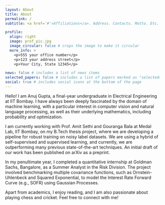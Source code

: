 ```yaml
---
layout: About
title: About
permalink: /
subtitle: <a href='#'>Affiliations</a>. Address. Contacts. Motto. Etc.

profile:
  align: right
  image: prof_pic.jpg
  image_circular: false # crops the image to make it circular
  more_info: >
    <p>555 your office number</p>
    <p>123 your address street</p>
    <p>Your City, State 12345</p>

news: false # includes a list of news items
selected_papers: false # includes a list of papers marked as "selected={true}"
social: true # includes social icons at the bottom of the page
---
```


Hello! I am Anuj Gupta, a final-year undergraduate in Electrical Engineering at IIT Bombay. I have always been deeply fascinated by the domain of machine learning, with a particular interest in computer vision and natural language processing, as well as their underlying mathematics, including probability and optimization.

I am currently working with Prof. Amit Sethi and Gouranga Bala at Medal Lab, IIT Bombay, on my B.Tech thesis project, where we are developing a pipeline for robust training on noisy label datasets. We are using a hybrid of self-supervised and supervised learning, and currently, we are outperforming many previous state-of-the-art techniques. An initial draft of our work has been published on arXiv as a preprint.

In my penultimate year, I completed a quantitative internship at Goldman Sachs, Bangalore, as a Summer Analyst in the Risk Division. The project involved benchmarking multiple covariance functions, such as Ornstein-Uhlenbeck and Squared Exponential, to model the Interest Rate Forward Curve (e.g., SOFR) using Gaussian Processes.

Apart from academics, I enjoy reading, and I am also passionate about playing chess and cricket. Feel free to connect with me!

